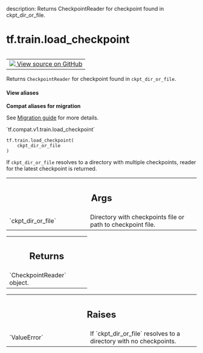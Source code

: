 description: Returns CheckpointReader for checkpoint found in ckpt_dir_or_file.

<div itemscope itemtype="http://developers.google.com/ReferenceObject">
<meta itemprop="name" content="tf.train.load_checkpoint" />
<meta itemprop="path" content="Stable" />
</div>

# tf.train.load_checkpoint

<!-- Insert buttons and diff -->

<table class="tfo-notebook-buttons tfo-api nocontent" align="left">
<td>
  <a target="_blank" href="https://github.com/tensorflow/tensorflow/blob/r2.2/tensorflow/python/training/checkpoint_utils.py#L45-L67">
    <img src="https://www.tensorflow.org/images/GitHub-Mark-32px.png" />
    View source on GitHub
  </a>
</td>
</table>



Returns `CheckpointReader` for checkpoint found in `ckpt_dir_or_file`.

<section class="expandable">
  <h4 class="showalways">View aliases</h4>
  <p>
<b>Compat aliases for migration</b>
<p>See
<a href="https://www.tensorflow.org/guide/migrate">Migration guide</a> for
more details.</p>
<p>`tf.compat.v1.train.load_checkpoint`</p>
</p>
</section>

<pre class="devsite-click-to-copy prettyprint lang-py tfo-signature-link">
<code>tf.train.load_checkpoint(
    ckpt_dir_or_file
)
</code></pre>



<!-- Placeholder for "Used in" -->

If `ckpt_dir_or_file` resolves to a directory with multiple checkpoints,
reader for the latest checkpoint is returned.

<!-- Tabular view -->
 <table class="responsive fixed orange">
<colgroup><col width="214px"><col></colgroup>
<tr><th colspan="2"><h2 class="add-link">Args</h2></th></tr>

<tr>
<td>
`ckpt_dir_or_file`
</td>
<td>
Directory with checkpoints file or path to checkpoint
file.
</td>
</tr>
</table>



<!-- Tabular view -->
 <table class="responsive fixed orange">
<colgroup><col width="214px"><col></colgroup>
<tr><th colspan="2"><h2 class="add-link">Returns</h2></th></tr>
<tr class="alt">
<td colspan="2">
`CheckpointReader` object.
</td>
</tr>

</table>



<!-- Tabular view -->
 <table class="responsive fixed orange">
<colgroup><col width="214px"><col></colgroup>
<tr><th colspan="2"><h2 class="add-link">Raises</h2></th></tr>

<tr>
<td>
`ValueError`
</td>
<td>
If `ckpt_dir_or_file` resolves to a directory with no
checkpoints.
</td>
</tr>
</table>

